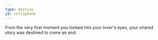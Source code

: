 ```yaml
---
type: destiny
id: cellophane
---
```


From the very first moment you looked into your lover's eyes, your shared story was destined to come an end.
